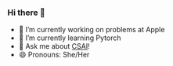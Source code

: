 ### Hi there 👋

- 🔭 I’m currently working on problems at Apple
- 🌱 I’m currently learning Pytorch 
- 💬 Ask me about [CSAI](https://github.com/calpoly-csai)!
- 😄 Pronouns: She/Her

<!--
**richagadgil/richagadgil** is a ✨ _special_ ✨ repository because its `README.md` (this file) appears on your GitHub profile.

Here are some ideas to get you started:

- 🔭 I’m currently working on ...
- 🌱 I’m currently learning ...
- 👯 I’m looking to collaborate on ...
- 🤔 I’m looking for help with ...
- 💬 Ask me about ...
- 📫 How to reach me: ...
- 😄 Pronouns: ...
- ⚡ Fun fact: ...
-->
